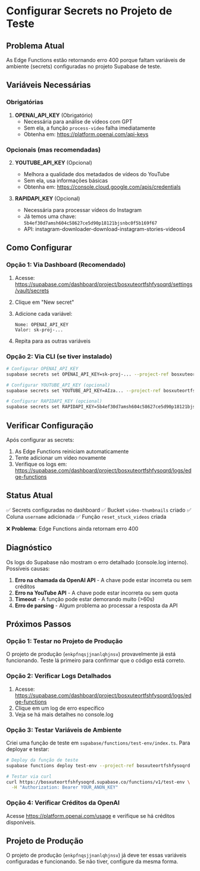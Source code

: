 # Configurar Secrets no Projeto de Teste

## Problema Atual

As Edge Functions estão retornando erro 400 porque faltam variáveis de ambiente
(secrets) configuradas no projeto Supabase de teste.

## Variáveis Necessárias

### Obrigatórias

1. **OPENAI_API_KEY** (Obrigatório)
   - Necessária para análise de vídeos com GPT
   - Sem ela, a função `process-video` falha imediatamente
   - Obtenha em: https://platform.openai.com/api-keys

### Opcionais (mas recomendadas)

2. **YOUTUBE_API_KEY** (Opcional)
   - Melhora a qualidade dos metadados de vídeos do YouTube
   - Sem ela, usa informações básicas
   - Obtenha em: https://console.cloud.google.com/apis/credentials

3. **RAPIDAPI_KEY** (Opcional)
   - Necessária para processar vídeos do Instagram
   - Já temos uma chave: `5b4ef30d7amsh604c58627ce5d90p18121bjsnbc0f5b169f67`
   - API: instagram-downloader-download-instagram-stories-videos4

## Como Configurar

### Opção 1: Via Dashboard (Recomendado)

1. Acesse:
   https://supabase.com/dashboard/project/bosxuteortfshfysoqrd/settings/vault/secrets

2. Clique em "New secret"

3. Adicione cada variável:
   ```
   Nome: OPENAI_API_KEY
   Valor: sk-proj-...
   ```

4. Repita para as outras variáveis

### Opção 2: Via CLI (se tiver instalado)

```bash
# Configurar OPENAI_API_KEY
supabase secrets set OPENAI_API_KEY=sk-proj-... --project-ref bosxuteortfshfysoqrd

# Configurar YOUTUBE_API_KEY (opcional)
supabase secrets set YOUTUBE_API_KEY=AIza... --project-ref bosxuteortfshfysoqrd

# Configurar RAPIDAPI_KEY (opcional)
supabase secrets set RAPIDAPI_KEY=5b4ef30d7amsh604c58627ce5d90p18121bjsnbc0f5b169f67 --project-ref bosxuteortfshfysoqrd
```

## Verificar Configuração

Após configurar as secrets:

1. As Edge Functions reiniciam automaticamente
2. Tente adicionar um vídeo novamente
3. Verifique os logs em:
   https://supabase.com/dashboard/project/bosxuteortfshfysoqrd/logs/edge-functions

## Status Atual

✅ Secrets configuradas no dashboard ✅ Bucket `video-thumbnails` criado ✅
Coluna `username` adicionada ✅ Função `reset_stuck_videos` criada

❌ **Problema**: Edge Functions ainda retornam erro 400

## Diagnóstico

Os logs do Supabase não mostram o erro detalhado (console.log interno).
Possíveis causas:

1. **Erro na chamada da OpenAI API** - A chave pode estar incorreta ou sem
   créditos
2. **Erro na YouTube API** - A chave pode estar incorreta ou sem quota
3. **Timeout** - A função pode estar demorando muito (>60s)
4. **Erro de parsing** - Algum problema ao processar a resposta da API

## Próximos Passos

### Opção 1: Testar no Projeto de Produção

O projeto de produção (`enkpfnqsjjnanlqhjnsv`) provavelmente já está
funcionando. Teste lá primeiro para confirmar que o código está correto.

### Opção 2: Verificar Logs Detalhados

1. Acesse:
   https://supabase.com/dashboard/project/bosxuteortfshfysoqrd/logs/edge-functions
2. Clique em um log de erro específico
3. Veja se há mais detalhes no console.log

### Opção 3: Testar Variáveis de Ambiente

Criei uma função de teste em `supabase/functions/test-env/index.ts`. Para
deployar e testar:

```bash
# Deploy da função de teste
supabase functions deploy test-env --project-ref bosxuteortfshfysoqrd

# Testar via curl
curl https://bosxuteortfshfysoqrd.supabase.co/functions/v1/test-env \
  -H "Authorization: Bearer YOUR_ANON_KEY"
```

### Opção 4: Verificar Créditos da OpenAI

Acesse https://platform.openai.com/usage e verifique se há créditos disponíveis.

## Projeto de Produção

O projeto de produção (`enkpfnqsjjnanlqhjnsv`) já deve ter essas variáveis
configuradas e funcionando. Se não tiver, configure da mesma forma.

